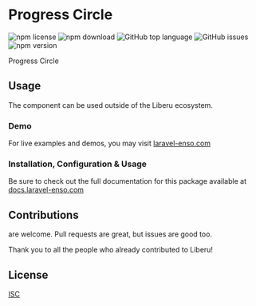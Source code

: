 # Progress Circle

![npm license](https://img.shields.io/npm/l/@enso-ui/progress-circle.svg) 
![npm download](https://img.shields.io/npm/dm/@enso-ui/progress-circle.svg) 
![GitHub top language](https://img.shields.io/github/languages/top/enso-ui/progress-circle.svg) 
![GitHub issues](https://img.shields.io/github/issues/enso-ui/progress-circle.svg) 
![npm version](https://img.shields.io/npm/v/@enso-ui/progress-circle.svg) 

Progress Circle

## Usage
The component can be used outside of the Liberu ecosystem.

### Demo

For live examples and demos, you may visit [laravel-enso.com](https://www.laravel-enso.com)

### Installation, Configuration & Usage

Be sure to check out the full documentation for this package available at [docs.laravel-enso.com](https://docs.laravel-enso.com/frontend/progress-circle.html)

## Contributions

are welcome. Pull requests are great, but issues are good too.

Thank you to all the people who already contributed to Liberu!

## License

[ISC](https://opensource.org/licenses/ISC)
